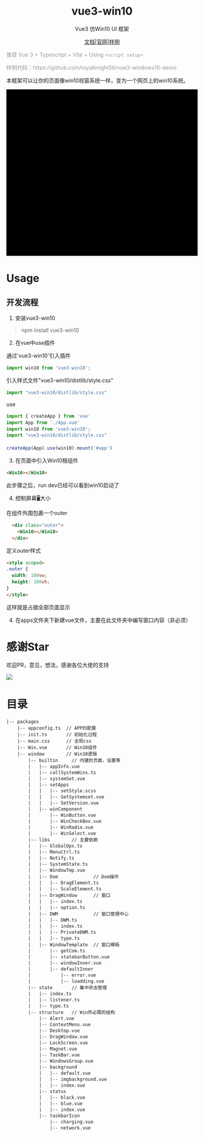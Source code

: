 <!--
 * @Author: Royal
 * @LastEditTime: 2022-04-26 15:08:12
 * @Description: 
 * @FilePath: /myindex/README.md
-->

<h1 align="center">vue3-win10</h1>

<div align="center">

Vue3 仿Win10 UI 框架

</div>

<div align="center">

<a href="http://v3w10.myim.online" target="_blank">文档</a>|<a href="http://v3w10.myim.online" target="_blank">官网</a>|<a href="http://myim.online" target="_blank">样例</a>

</div>

<span style="color:#999;text-align:center">推荐 Vue 3 + Typescript + Vite + Using `<script setup>`
</span>

<span style="color:#999;text-align:center">
样例代码：https://github.com/royalknight56/vue3-windows10-demo
</span>


本框架可以让你的页面像win10视窗系统一样，变为一个网页上的win10系统。

<!-- : [myim.online](http://myim.online) -->
![IMAGE](./rdmassert/open.gif)
<!-- ![IMAGE](./rdmassert/wintmp.gif) -->

# Usage

## 开发流程


1. 安装vue3-win10

> npm install vue3-win10

2. 在vue中use插件

通过'vue3-win10'引入插件
```js
import win10 from 'vue3-win10';
```
引入样式文件"vue3-win10/distlib/style.css"

```js
import "vue3-win10/distlib/style.css"
```

use

```js
import { createApp } from 'vue'
import App from './App.vue'
import win10 from 'vue3-win10';
import "vue3-win10/distlib/style.css"

createApp(App).use(win10).mount('#app')
```


3. 在页面中引入Win10租组件
 
```html
<Win10></Win10>
```

此步骤之后，run dev已经可以看到win10启动了

4. 控制屏幕🖥大小

在组件外围包裹一个outer

```html
  <div class="outer">
    <Win10></Win10>
  </div>
```
定义outer样式
  
```html
<style scoped>
.outer {
  width: 100vw;
  height: 100vh;
}
</style>
```
这样就是占据全部页面显示


4. 在apps文件夹下新建vue文件，主要在此文件夹中编写窗口内容（非必须）

# 感谢Star

欢迎PR，意见，想法，感谢各位大佬的支持

![](https://komarev.com/ghpvc/?username=royalknight56&color=blue)



# 目录
```
|-- packages
    |-- appconfig.ts  // APP的配置
    |-- init.ts       // 初始化过程
    |-- main.css      // 全局css
    |-- Win.vue       // Win10组件
    |-- window        // Win10逻辑
        |-- builtin     // 内建的页面，设置等
        |   |-- appInfo.vue
        |   |-- callSystemWins.ts
        |   |-- systemSet.vue
        |   |-- setApps
        |   |   |-- setStyle.scss
        |   |   |-- SetSystemset.vue
        |   |   |-- SetVersion.vue
        |   |-- winComponent
        |       |-- WinButton.vue
        |       |-- WinCheckBox.vue
        |       |-- WinRadio.vue
        |       |-- WinSelect.vue
        |-- libs        // 主要依赖
        |   |-- GlobalOps.ts
        |   |-- MenuCtrl.ts
        |   |-- Notify.ts
        |   |-- SystemState.ts
        |   |-- WindowTmp.vue
        |   |-- Dom             // Dom操作
        |   |   |-- DragElement.ts
        |   |   |-- ScaleElement.ts
        |   |-- DragWindow      // 窗口
        |   |   |-- index.ts
        |   |   |-- option.ts
        |   |-- DWM             // 窗口管理中心
        |   |   |-- DWM.ts
        |   |   |-- index.ts
        |   |   |-- PrivateDWM.ts
        |   |   |-- type.ts
        |   |-- WindowTemplate  // 窗口模板
        |       |-- getCom.ts
        |       |-- statebarButton.vue
        |       |-- windowInner.vue
        |       |-- defaultInner
        |           |-- error.vue
        |           |-- loadding.vue
        |-- state       // 集中状态管理
        |   |-- index.ts
        |   |-- listener.ts
        |   |-- type.ts
        |-- structure   // Win所必需的结构
            |-- Alert.vue
            |-- ContextMenu.vue
            |-- Desktop.vue
            |-- DragWindow.vue
            |-- LockScreen.vue
            |-- Magnet.vue
            |-- TaskBar.vue
            |-- WindowsGroup.vue
            |-- background
            |   |-- default.vue
            |   |-- imgbackground.vue
            |   |-- index.vue
            |-- status
            |   |-- black.vue
            |   |-- blue.vue
            |   |-- index.vue
            |-- taskbarIcon
                |-- charging.vue
                |-- network.vue

```
